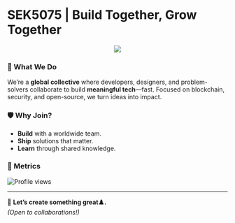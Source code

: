 # SEK5075 | Build Together, Grow Together  

<div align="center">
  <img src="https://readme-typing-svg.herokuapp.com/?font=Orbitron&size=35&center=true&vCenter=true&width=600&height=100&duration=4000&lines=Hey+there!+👋;We+are+SEK5075;Innovators.+Builders.+Community." />
</div>

### **🎯 What We Do**  
We’re a **global collective** where developers, designers, and problem-solvers collaborate to build **meaningful tech**—fast. Focused on blockchain, security, and open-source, we turn ideas into impact.  

### **🛡️ Why Join?**  
- **Build** with a worldwide team.  
- **Ship** solutions that matter.  
- **Learn** through shared knowledge.  

### **🚀 Metrics**  
![Profile views](https://komarev.com/ghpvc/?username=Sek5075&label=Community+reach&color=blue&style=flat)  

---

🔗 **Let’s create something great♟️.**  
*(Open to collaborations!)*  
